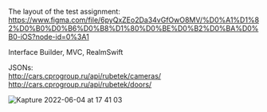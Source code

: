 
The layout of the test assignment:     
https://www.figma.com/file/6pyQxZEo2Da34vGfOwO8MV/%D0%A1%D1%82%D0%B0%D0%B6%D0%B8%D1%80%D0%BE%D0%B2%D0%BA%D0%B0-iOS?node-id=0%3A1

Interface Builder, MVC, RealmSwift 

JSONs:   
http://cars.cprogroup.ru/api/rubetek/cameras/      
http://cars.cprogroup.ru/api/rubetek/doors/

![Kapture 2022-06-04 at 17 41 03](https://user-images.githubusercontent.com/81037313/172008239-2a150925-4ca8-40f9-9d14-eec7a5ccd812.gif)

